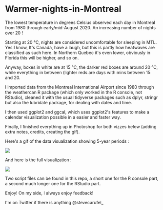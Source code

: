 # Warmer-nights-in-Montreal

The lowest temperature in degrees Celsius observed each day in Montreal from 1980 through early/mid-August 2020. An increasing number of nights over 20 !

Starting at 20 °C, nights are considered uncomfortable for sleeping in MTL. Yes I know, It's Canada, have a laugh, but this is partly how heatwaves are classified as such here.
In Northern Quebec it's even lower, obviously in Florida this will be higher, and so on.

Anyway, boxes in white are at 15 °C, the darker red boxes are around 20 °C, while everything in between (lighter reds are days with mins between 15 and 20.

I imported data from the Montreal International Airport since 1980 through the weathercan R package (which only worked in the R console, not RStudio), cleaned it with the usual tidyverse packages such as dplyr, stringr but also the lubridate package, for dealing with dates and time. 

I then used ggplot2 and ggcal, which uses ggplot2's features to make a calendar visualization possible in a easier and faster way.

Finally, I finished everything up in Photoshop for both vizzes below (adding extra notes, credits, creating the gif).

Here's a gif of the data visualization showing 5-year periods :

![](https://scarufel.com/wp-content/uploads/2020/08/Gifsum.gif)

And here is the full visualization :

![](https://scarufel.com/wp-content/uploads/2020/08/mtl-sum-nights-long2.png)

Two script files can be found in this repo, a short one for the R console part, a second much longer one for the RStudio part.

Enjoy! On my side, I always enjoy feedback!

I'm on Twitter if there is anything @stevecarufel_
